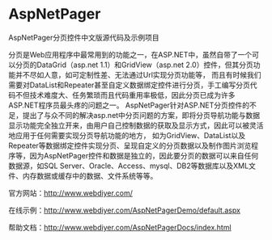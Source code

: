 # AspNetPager
AspNetPager分页控件中文版源代码及示例项目

分页是Web应用程序中最常用到的功能之一，在ASP.NET中，虽然自带了一个可以分页的DataGrid（asp.net 1.1）和GridView（asp.net 2.0）控件，但其分页功能并不尽如人意，如可定制性差、无法通过Url实现分页功能等， 而且有时候我们需要对DataList和Repeater甚至自定义数据绑定控件进行分页，手工编写分页代码不但技术难度大、任务繁琐而且代码重用率极低，因此分页已成为许多ASP.NET程序员最头疼的问题之一。 AspNetPager针对ASP.NET分页控件的不足，提出了与众不同的解决asp.net中分页问题的方案，即将分页导航功能与数据显示功能完全独立开来，由用户自己控制数据的获取及显示方式，因此可以被灵活地应用于任何需要实现分页导航功能的地方， 如为GridView、DataList以及Repeater等数据绑定控件实现分页、呈现自定义的分页数据以及制作图片浏览程序等，因为AspNetPager控件和数据是独立的，因此要分页的数据可以来自任何数据源，如SQL Server、Oracle、Access、mysql、DB2等数据库以及XML文件、内存数据或缓存中的数据、文件系统等等。

官方网站：http://www.webdiyer.com/

在线示例：http://www.webdiyer.com/AspNetPagerDemo/default.aspx

帮助文档：http://www.webdiyer.com/AspNetPagerDocs/index.html
